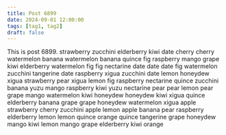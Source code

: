 ```yaml
---
title: Post 6899
date: 2024-09-01 12:00:00
tags: [tag1, tag2]
draft: false
---
```

This is post 6899.
strawberry
zucchini
elderberry
kiwi
date
cherry
cherry
watermelon
banana
watermelon
banana
quince
fig
raspberry
mango
grape
kiwi
elderberry
watermelon
fig
fig
nectarine
date
date
date
fig
watermelon
zucchini
tangerine
date
raspberry
xigua
zucchini
date
lemon
honeydew
xigua
strawberry
pear
xigua
lemon
fig
raspberry
nectarine
quince
zucchini
banana
yuzu
mango
raspberry
kiwi
yuzu
nectarine
pear
pear
lemon
pear
grape
mango
watermelon
kiwi
honeydew
honeydew
kiwi
xigua
quince
elderberry
banana
grape
grape
honeydew
watermelon
xigua
apple
strawberry
cherry
zucchini
apple
lemon
apple
banana
pear
raspberry
elderberry
lemon
lemon
quince
orange
quince
tangerine
grape
honeydew
mango
kiwi
lemon
mango
grape
elderberry
kiwi
orange
